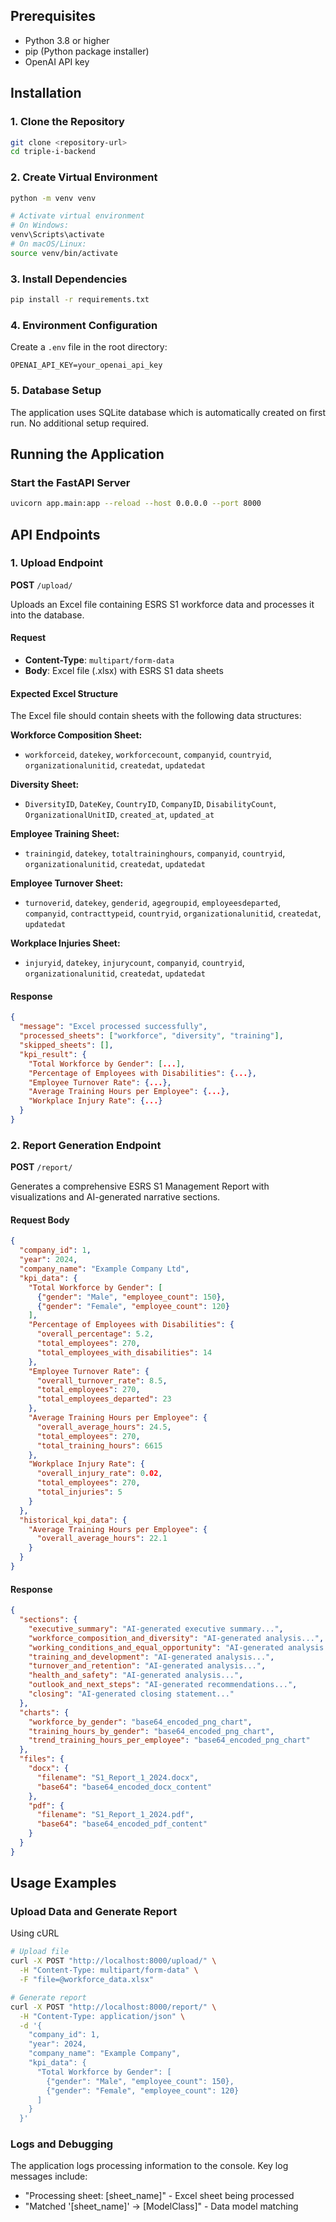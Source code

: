 ## Prerequisites

- Python 3.8 or higher
- pip (Python package installer)
- OpenAI API key

## Installation

### 1. Clone the Repository

```bash
git clone <repository-url>
cd triple-i-backend
```

### 2. Create Virtual Environment

```bash
python -m venv venv

# Activate virtual environment
# On Windows:
venv\Scripts\activate
# On macOS/Linux:
source venv/bin/activate
```

### 3. Install Dependencies

```bash
pip install -r requirements.txt
```

### 4. Environment Configuration

Create a `.env` file in the root directory:

```env
OPENAI_API_KEY=your_openai_api_key
```

### 5. Database Setup

The application uses SQLite database which is automatically created on first run. No additional setup required.

## Running the Application

### Start the FastAPI Server

```bash
uvicorn app.main:app --reload --host 0.0.0.0 --port 8000
```

## API Endpoints

### 1. Upload Endpoint

**POST** `/upload/`

Uploads an Excel file containing ESRS S1 workforce data and processes it into the database.

#### Request
- **Content-Type**: `multipart/form-data`
- **Body**: Excel file (.xlsx) with ESRS S1 data sheets

#### Expected Excel Structure
The Excel file should contain sheets with the following data structures:

**Workforce Composition Sheet:**
- `workforceid`, `datekey`, `workforcecount`, `companyid`, `countryid`, `organizationalunitid`, `createdat`, `updatedat`

**Diversity Sheet:**
- `DiversityID`, `DateKey`, `CountryID`, `CompanyID`, `DisabilityCount`, `OrganizationalUnitID`, `created_at`, `updated_at`

**Employee Training Sheet:**
- `trainingid`, `datekey`, `totaltraininghours`, `companyid`, `countryid`, `organizationalunitid`, `createdat`, `updatedat`

**Employee Turnover Sheet:**
- `turnoverid`, `datekey`, `genderid`, `agegroupid`, `employeesdeparted`, `companyid`, `contracttypeid`, `countryid`, `organizationalunitid`, `createdat`, `updatedat`

**Workplace Injuries Sheet:**
- `injuryid`, `datekey`, `injurycount`, `companyid`, `countryid`, `organizationalunitid`, `createdat`, `updatedat`

#### Response
```json
{
  "message": "Excel processed successfully",
  "processed_sheets": ["workforce", "diversity", "training"],
  "skipped_sheets": [],
  "kpi_result": {
    "Total Workforce by Gender": [...],
    "Percentage of Employees with Disabilities": {...},
    "Employee Turnover Rate": {...},
    "Average Training Hours per Employee": {...},
    "Workplace Injury Rate": {...}
  }
}
```

### 2. Report Generation Endpoint

**POST** `/report/`

Generates a comprehensive ESRS S1 Management Report with visualizations and AI-generated narrative sections.

#### Request Body
```json
{
  "company_id": 1,
  "year": 2024,
  "company_name": "Example Company Ltd",
  "kpi_data": {
    "Total Workforce by Gender": [
      {"gender": "Male", "employee_count": 150},
      {"gender": "Female", "employee_count": 120}
    ],
    "Percentage of Employees with Disabilities": {
      "overall_percentage": 5.2,
      "total_employees": 270,
      "total_employees_with_disabilities": 14
    },
    "Employee Turnover Rate": {
      "overall_turnover_rate": 8.5,
      "total_employees": 270,
      "total_employees_departed": 23
    },
    "Average Training Hours per Employee": {
      "overall_average_hours": 24.5,
      "total_employees": 270,
      "total_training_hours": 6615
    },
    "Workplace Injury Rate": {
      "overall_injury_rate": 0.02,
      "total_employees": 270,
      "total_injuries": 5
    }
  },
  "historical_kpi_data": {
    "Average Training Hours per Employee": {
      "overall_average_hours": 22.1
    }
  }
}
```

#### Response
```json
{
  "sections": {
    "executive_summary": "AI-generated executive summary...",
    "workforce_composition_and_diversity": "AI-generated analysis...",
    "working_conditions_and_equal_opportunity": "AI-generated analysis...",
    "training_and_development": "AI-generated analysis...",
    "turnover_and_retention": "AI-generated analysis...",
    "health_and_safety": "AI-generated analysis...",
    "outlook_and_next_steps": "AI-generated recommendations...",
    "closing": "AI-generated closing statement..."
  },
  "charts": {
    "workforce_by_gender": "base64_encoded_png_chart",
    "training_hours_by_gender": "base64_encoded_png_chart",
    "trend_training_hours_per_employee": "base64_encoded_png_chart"
  },
  "files": {
    "docx": {
      "filename": "S1_Report_1_2024.docx",
      "base64": "base64_encoded_docx_content"
    },
    "pdf": {
      "filename": "S1_Report_1_2024.pdf",
      "base64": "base64_encoded_pdf_content"
    }
  }
}
```

## Usage Examples

### Upload Data and Generate Report

Using cURL

```bash
# Upload file
curl -X POST "http://localhost:8000/upload/" \
  -H "Content-Type: multipart/form-data" \
  -F "file=@workforce_data.xlsx"

# Generate report
curl -X POST "http://localhost:8000/report/" \
  -H "Content-Type: application/json" \
  -d '{
    "company_id": 1,
    "year": 2024,
    "company_name": "Example Company",
    "kpi_data": {
      "Total Workforce by Gender": [
        {"gender": "Male", "employee_count": 150},
        {"gender": "Female", "employee_count": 120}
      ]
    }
  }'
```

### Logs and Debugging

The application logs processing information to the console. Key log messages include:
- "Processing sheet: [sheet_name]" - Excel sheet being processed
- "Matched '[sheet_name]' → [ModelClass]" - Data model matching

